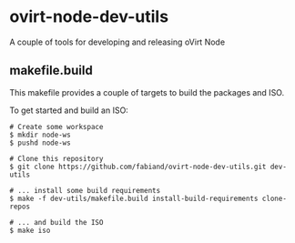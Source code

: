 ovirt-node-dev-utils
====================

A couple of tools for developing and releasing oVirt Node


makefile.build
--------------
This makefile provides a couple of targets to build the packages and ISO.

To get started and build an ISO:

    # Create some workspace
    $ mkdir node-ws
    $ pushd node-ws

    # Clone this repository
    $ git clone https://github.com/fabiand/ovirt-node-dev-utils.git dev-utils

    # ... install some build requirements
    $ make -f dev-utils/makefile.build install-build-requirements clone-repos

    # ... and build the ISO
    $ make iso
